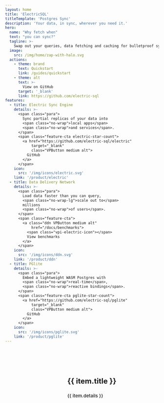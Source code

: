 ```yaml
---
layout: home
title: 'ElectricSQL'
titleTemplate: 'Postgres Sync'
description: 'Your data, in sync, wherever you need it.'
hero:
  name: "Why fetch when"
  text: "you can sync?"
  tagline: >-
    Swap out your queries, data fetching and caching for bulletproof sync<span class="hidden-xs"> that just works</span>.
  image:
    src: /img/home/zap-with-halo.svg
  actions:
    - theme: brand
      text: Quickstart
      link: /guides/quickstart
    - theme: alt
      text: >-
        View on GitHub
      target: '_blank'
      link: https://github.com/electric-sql
features:
  - title: Electric Sync Engine
    details: >-
      <span class="para">
        Sync partial replicas of your data into
        <span class="no-wrap">local apps</span>
        <span class="no-wrap">and services</span>.
      </span>
      <span class="feature-cta electric-star-count">
        <a href="https://github.com/electric-sql/electric"
            target="_blank"
            class="VPButton medium alt">
          GitHub
        </a>
      </span>
    icon:
      src: '/img/icons/electric.svg'
    link: '/product/electric'
  - title: Data Delivery Network
    details: >-
      <span class="para">
        Load data faster than you can query,
        <span class="no-wrap-lg">scale out to</span>
        millions
        <span class="no-wrap">of users</span>.
      </span>
      <span class="feature-cta">
        <a class="ddn VPButton medium alt"
            href="/docs/benchmarks">
          <span class="vpi-electric-icon"></span>
          View benchmarks
        </a>
      </span>
    icon:
      src: '/img/icons/ddn.svg'
    link: '/product/ddn'
  - title: PGlite
    details: >-
      <span class="para">
        Embed a lightweight WASM Postgres with
        <span class="no-wrap">real-time</span>,
        <span class="no-wrap">reactive bindings</span>.
      </span>
      <span class="feature-cta pglite-star-count">
        <a href="https://github.com/electric-sql/pglite"
            target="_blank"
            class="VPButton medium alt">
          GitHub
        </a>
      </span>
    icon:
      src: '/img/icons/pglite.svg'
    link: '/product/pglite'
---
```


<script setup>
import { onMounted } from 'vue'
import Tweet from 'vue-tweet'

import VPFeatures from 'vitepress/dist/client/theme-default/components/VPFeatures.vue'

import { data as initialStarCounts } from './count.data.ts'
import { getStarCount } from './components/starCount.ts'

import HomeYourStackSimplified from '.vitepress/theme/home-your-stack-simplified.md'

const tweets = [
  {name: 'kyle', id: '1825531359949173019'},
  {name: 'fabio', id: '1823267981188542525'},
  {name: 'next', id: '1823015591579472318', hideMedium: true},
  {name: 'johannes', id: '1826338840153571362'},
  {name: 'nikita', id: '1760801296188313783', hideSmall: true},
  {name: 'thor', id: '1824023614225854726', hideMedium: true},
  {name: 'copple', id: '1782681344340091115'},
  {name: 'postgres.new', id: '1822992862436381032', hideSmall: true},
  {name: 'prisma', id: '1816050679561039976', hideMedium: true},
  {name: 'materialisedview', id: '1769744384025829468', hideSmall: true},
  {name: 'devtools.fm', id: '1810328072236802198', hideMedium: true},
  {name: 'local-first conf', id: '1808473434575229096', hideMedium: true},
]

const propositions = [
  {
    title: "Solves state transfer",
    details: `
      Replace APIs, data fetching and network error handling
      with automated data synchronisation.
    `,
    image: '/img/home/state-transfer-trans.png'
  },
  {
    title: "Solves cache invalidation",
    details: `
      Replace ttls and expiry policies with realtime sync
      and automated invalidation.
    `,
    image: '/img/home/cache-invalidation-trans.png'
  },
  {
    title: "Solves scaling",
    details: `
      Take the query workload off your database and the
      compute workload off your cloud.
    `,
    image: '/img/home/scalability-trans.png'
  },
  {
    title: "Solves availability",
    details: `
      Take the network off the interaction path and build
      systems that are resilient and work offline.
    `,
    image: '/img/home/high-availability-trans.png'
  }
]

const renderStarCount = async (repoName, initialStarCount) => {
  const linkEl = document.querySelector(`.feature-cta.${repoName}-star-count a`)

  let countEl = linkEl.querySelector('.count')

  if (!countEl) {
    countEl = document.createElement('span')
    countEl.classList.add('count')
    countEl.innerText = `( ${initialStarCount.toLocaleString()} )`;

    const icon = document.createElement('span')
    icon.classList.add('vpi-social-github')
    linkEl.prepend(icon)
  }

  linkEl.append(countEl)

  const count = await getStarCount(repoName, initialStarCount)

  let currentCount = Math.max(count - 15, initialStarCount)

  const animateCount = () => {
    currentCount += 1;

    if (currentCount >= count) {
      currentCount = count;

      clearInterval(intervalId);
    }

    countEl.innerText = `( ${currentCount.toLocaleString()} )`
  }

  const intervalId = setInterval(animateCount, 64)
}

const forceResize = () => {
  const wrapper = document.querySelector('.masonry-wall-wrapper')
  const wall = document.querySelector('.masonry-wall')

  wrapper.style.height = `${wall.offsetHeight * 0.75}px`
}

const finishResize = () => {
  forceResize()

  window.setTimeout(forceResize, 6_000)
  window.setTimeout(forceResize, 12_000)
  window.setTimeout(forceResize, 20_000)
}

let resizeTimer
const handleResize = () => {
  forceResize()

  clearTimeout(loadTimer)
  loadTimer = setTimeout(finishResize, 2_000)
}

let loadTimer
const handleTweetLoad = () => {
  clearTimeout(loadTimer)
  loadTimer = setTimeout(handleResize, 600)
}

onMounted(async () => {
  if (typeof window !== 'undefined' && document.querySelector) {
    const action = document.querySelector(
      '.VPHero .actions a[href="https://github.com/electric-sql"]'
    )

    let icon = action.querySelector('.vpi-social-github')
    if (!icon) {
      const icon = document.createElement('span')
      icon.classList.add('vpi-social-github')

      action.prepend(icon)
    }

    renderStarCount('electric', initialStarCounts.electric)
    renderStarCount('pglite', initialStarCounts.pglite)

    let resizeTimer
    window.addEventListener('resize', (event) => {
      clearTimeout(resizeTimer)

      resizeTimer = setTimeout(handleResize, 300)
    })
  }
})
</script>

<style>
  .feature-cta {
    margin: 14px 0 7px -2px;
  }
  .feature-cta a {
    display: inline-flex;
    align-items: center;
    padding: 8px 16px;
    border-radius: 30px;
    border: 1px solid none;
    color: var(--vp-button-alt-text);
    background-color: var(--vp-button-alt-bg);
  }
  .feature-cta a:hover, {
    border-color: var(--vp-button-alt-hover-border);
    color: var(--vp-button-alt-hover-text);
    background-color: var(--vp-button-alt-hover-bg)
  }
  .action a {
    display: inline-flex !important;
    align-items: center;
  }
  .action a .vpi-social-github,
  .feature-cta a .vpi-social-github,
  .feature-cta a .vpi-electric-icon {
    display: block;
    width: 1.42rem;
    height: 1.42rem;
    margin: 0 0.5rem 0 0;
    position: relative;
  }

  .action a .vpi-electric-icon,
  .feature-cta a .vpi-electric-icon {
    --icon: url(./public/img/brand/icon.svg);
  }
  .feature-cta a .count {
    margin-left: 0.25rem;
    min-width: 55px;
  }

  .masonry-wall-wrapper {
    position: relative;
    display: block;

    text-align: center;

    overflow-y: hidden;
    overflow-x: show;

    margin-top: 64px;
  }

  .masonry-wall {
    columns: 4 300px;
    column-gap: 1.5rem;

    transform: scale(0.75);
    transform-origin: top center;

    margin: 0 -16.66% -0.33% -16.66%;
  }
  .masonry-item {
    width: 100%;
    max-width: 462px;
    margin: 0;
    display: inline-block;
  }
  .masonry-item .twitter-tweet iframe {
    transform: scale(1);
  }
  @media (max-width: 1082px) {
    .masonry-item.tweet-hide-md {
      display: none;
    }
  }
  @media (max-width: 807px) {
    .masonry-item.tweet-hide-sm {
      display: none;
    }
  }
  .masonry-tweet {
    position: relative;
    display: block;
  }
  .loading-tweet {
    border: 1px solid rgba(238 238 238 0.8);
    border-radius: 5px;
    background: rgba(23 32 42, 0.8);
    min-height: 200px;
    min-width: 200px;
    width: 100%;
    position: relative;
    display: block;
  }

  .home-propositions {
    text-align: center;
    margin: 32px 0;
  }
  .home-propositions .proposition {
    display: flex;
    flex-direction: row;
    justify-content: center;
    align-items: center;
    margin: 12px 0;
    gap: 24px;
  }
  .home-propositions .proposition-image {
    width: 25vw;
    max-width: 300px;
    min-width: 180px;
  }
  .home-propositions .proposition-image img {
    width: 100%;
  }
  .home-propositions .proposition-content {
    width: 50vw;
    max-width: 460px;
    min-width: 200px;
    text-align: left;
  }
  .home-propositions .proposition-content h3 {
    border: none;
    margin-top: 12px;
    padding-top: 0;
    font-size: 24px;
  }
  .home-propositions .proposition-content p {
    font-weight: 550;
    font-size: 15px;
    color: var(--vp-c-text-2);
  }
  @media (max-width: 559px) {
    .home-propositions .proposition {
      flex-direction: column;
    }
    .home-propositions .proposition-image {
      width: 50vw;
      max-width: none;
      min-width: none;
    }
    .home-propositions .proposition-content {
      width: 100%;
      max-width: 400px;
      min-width: none;
      text-align: center;
    }
    .home-propositions .proposition-content h3 {
      margin-top: -12px;
    }
  }
  @media (max-width: 759px) {
    .home-propositions .proposition-content p {
      font-size: 14.5px;
    }
  }
  @media (max-width: 559px) {
    .home-propositions .proposition-content p {
      font-size: 14px;
    }
  }
</style>

<div class="masonry-wall-wrapper">
  <div class="masonry-wall">
    <div v-for="(item, index) in tweets" :key="item.id"
        :class="{
            'masonry-item': true,
            'tweet-hide-md': item.hideMedium,
            'tweet-hide-sm': item.hideSmall
          }">
      <div class="masonry-tweet">
        <Tweet :tweet-id="item.id"
            align="center"
            conversation="none"
            theme="dark"
            dnt
            @tweet-load-error="handleTweetLoad"
            @tweet-load-success="handleTweetLoad">
          <template v-slot:loading>
            <div class="loading-tweet"></div>
          </template>
        </Tweet>
      </div>
    </div>
  </div>
</div>

<div class="features-content your-stack-simplified">
  <HomeYourStackSimplified />
</div>

<div class="home-propositions">
  <div v-for="(item, index) in propositions" :key="item.id"
      class="proposition">
    <div class="proposition-image">
      <img :src="item.image" />
    </div>
    <div class="proposition-content">
      <h3>
        {{ item.title }}
      </h3>
      <p>
        {{ item.details }}
      </p>
    </div>
  </div>
</div>

